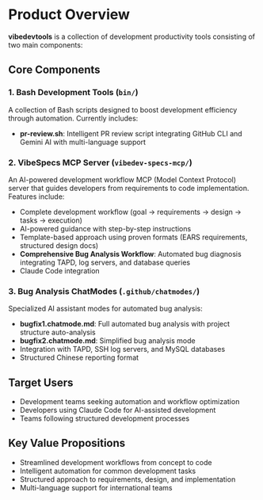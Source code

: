 # Product Overview

**vibedevtools** is a collection of development productivity tools consisting of two main components:

## Core Components

### 1. Bash Development Tools (`bin/`)
A collection of Bash scripts designed to boost development efficiency through automation. Currently includes:
- **pr-review.sh**: Intelligent PR review script integrating GitHub CLI and Gemini AI with multi-language support

### 2. VibeSpecs MCP Server (`vibedev-specs-mcp/`)
An AI-powered development workflow MCP (Model Context Protocol) server that guides developers from requirements to code implementation. Features include:
- Complete development workflow (goal → requirements → design → tasks → execution)
- AI-powered guidance with step-by-step instructions
- Template-based approach using proven formats (EARS requirements, structured design docs)
- **Comprehensive Bug Analysis Workflow**: Automated bug diagnosis integrating TAPD, log servers, and database queries
- Claude Code integration

### 3. Bug Analysis ChatModes (`.github/chatmodes/`)
Specialized AI assistant modes for automated bug analysis:
- **bugfix1.chatmode.md**: Full automated bug analysis with project structure auto-analysis
- **bugfix2.chatmode.md**: Simplified bug analysis mode
- Integration with TAPD, SSH log servers, and MySQL databases
- Structured Chinese reporting format

## Target Users
- Development teams seeking automation and workflow optimization
- Developers using Claude Code for AI-assisted development
- Teams following structured development processes

## Key Value Propositions
- Streamlined development workflows from concept to code
- Intelligent automation for common development tasks
- Structured approach to requirements, design, and implementation
- Multi-language support for international teams